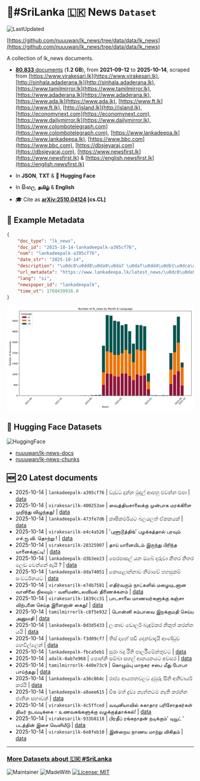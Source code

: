 # 📄#SriLanka 🇱🇰 News `Dataset`

![LastUpdated](https://img.shields.io/badge/last_updated-2025--10--14_16:45:54-green)

[https://github.com/nuuuwan/lk_news/tree/data/data/lk_news](https://github.com/nuuuwan/lk_news/tree/data/data/lk_news)

A collection of lk_news documents.

- [**80,833** documents](https://github.com/nuuuwan/lk_news/tree/data/data/lk_news) (**1.2 GB**), from **2021-09-12** to **2025-10-14**, scraped from [https://www.virakesari.lk](https://www.virakesari.lk), [http://sinhala.adaderana.lk](http://sinhala.adaderana.lk), [https://www.tamilmirror.lk](https://www.tamilmirror.lk), [https://www.adaderana.lk](https://www.adaderana.lk), [https://www.ada.lk](https://www.ada.lk), [https://www.ft.lk](https://www.ft.lk), [http://island.lk](http://island.lk), [https://economynext.com](https://economynext.com), [https://www.dailymirror.lk](https://www.dailymirror.lk), [https://www.colombotelegraph.com](https://www.colombotelegraph.com), [https://www.lankadeepa.lk](https://www.lankadeepa.lk), [https://www.bbc.com](https://www.bbc.com), [https://dbsjeyaraj.com](https://dbsjeyaraj.com), [https://www.newsfirst.lk](https://www.newsfirst.lk) & [https://english.newsfirst.lk](https://english.newsfirst.lk)

- In **JSON**, **TXT** & **🤗 Hugging Face**

- In **සිංහල**, **தமிழ்** & **English**

- 🎓 Cite as **[arXiv:2510.04124](https://arxiv.org/abs/2510.04124) [cs.CL]**

## 📝 Example Metadata

```json
{
    "doc_type": "lk_news",
    "doc_id": "2025-10-14-lankadeepalk-a395cf76",
    "num": "lankadeepalk-a395cf76",
    "date_str": "2025-10-14",
    "description": "\u0dc0\u0dd0\u0da9\u0da7 \u0daf\u0dd4\u0db1\u0dca\u0db1 \u0db8\u0dd4\u0daf\u0dbd\u0dca \u0d86\u0db4\u0dc4\u0dd4  \u0d91\u0dc0\u0db1\u0dca\u0db1 \u0d91\u0db4\u0dcf",
    "url_metadata": "https://www.lankadeepa.lk/latest_news/\u0dc0\u0da9\u0da7-\u0daf\u0db1\u0db1-\u0db8\u0daf\u0dbd-\u0d86\u0db4\u0dc4-\u0d91\u0dc0\u0db1\u0db1-\u0d91\u0db4/1-681333",
    "lang": "si",
    "newspaper_id": "lankadeepalk",
    "time_ut": 1760439916.0
}
```

![Chart](https://raw.githubusercontent.com/nuuuwan/lk_news/refs/heads/data/data/lk_news/docs_by_month_and_lang.png)

## 🤗 Hugging Face Datasets

![HuggingFace](https://img.shields.io/badge/-HuggingFace-FDEE21?style=for-the-badge&logo=HuggingFace)

- [nuuuwan/lk-news-docs](https://huggingface.co/datasets/nuuuwan/lk-news-docs)
- [nuuuwan/lk-news-chunks](https://huggingface.co/datasets/nuuuwan/lk-news-chunks)

## 🆕 20 Latest documents

- 2025-10-14 | `lankadeepalk-a395cf76` | වැඩට දුන්න මුදල් ආපහු  එවන්න එපා | [data](https://github.com/nuuuwan/lk_news/tree/data/data/lk_news/2020s/2025/2025-10-14-lankadeepalk-a395cf76)
- 2025-10-14 | `virakesarilk-400253ae` | வைத்தியசாலைக்கு முன்பாக மரக்கிளை முறிந்து விழுந்தது! | [data](https://github.com/nuuuwan/lk_news/tree/data/data/lk_news/2020s/2025/2025-10-14-virakesarilk-400253ae)
- 2025-10-14 | `lankadeepalk-473fe7d6` | කෘෂිකර්මයට බලයලත් ඒකකයක් | [data](https://github.com/nuuuwan/lk_news/tree/data/data/lk_news/2020s/2025/2025-10-14-lankadeepalk-473fe7d6)
- 2025-10-14 | `virakesarilk-e4c4a526` | 'புளூடூத்திங்' பழக்கத்தால் பரவும் எச்.ஐ.வி. தொற்று ! | [data](https://github.com/nuuuwan/lk_news/tree/data/data/lk_news/2020s/2025/2025-10-14-virakesarilk-e4c4a526)
- 2025-10-14 | `virakesarilk-28325907` | தாய் யானையிடம் இருந்து பிரிந்த யானைக்குட்டி! | [data](https://github.com/nuuuwan/lk_news/tree/data/data/lk_news/2020s/2025/2025-10-14-virakesarilk-28325907)
- 2025-10-14 | `lankadeepalk-d3b3ee23` | පෙරපාසල් යන ඔබේ දරුවා නිතර නිතර ලෙඩ වෙන්නේ ඇයි ? | [data](https://github.com/nuuuwan/lk_news/tree/data/data/lk_news/2020s/2025/2025-10-14-lankadeepalk-d3b3ee23)
- 2025-10-14 | `lankadeepalk-dda74051` | කොළොන්නාව නිමාවේ පහසුකම් සංවර්ධනයට | [data](https://github.com/nuuuwan/lk_news/tree/data/data/lk_news/2020s/2025/2025-10-14-lankadeepalk-dda74051)
- 2025-10-14 | `virakesarilk-e74b7581` | எதிர்வரும் நாட்களில் மழையுடனான வானிலை நிலவும் - வளிமண்டலவியல் திணைக்களம் | [data](https://github.com/nuuuwan/lk_news/tree/data/data/lk_news/2020s/2025/2025-10-14-virakesarilk-e74b7581)
- 2025-10-14 | `virakesarilk-1839cc31` | பாடசாலை மாணவர்களுக்கு கஞ்சா விற்பனை செய்த இளைஞன் கைது! | [data](https://github.com/nuuuwan/lk_news/tree/data/data/lk_news/2020s/2025/2025-10-14-virakesarilk-1839cc31)
- 2025-10-14 | `tamilmirrorlk-c8f5e932` | பொன்னி சம்பாவை இறக்குமதி செய்ய அனுமதி | [data](https://github.com/nuuuwan/lk_news/tree/data/data/lk_news/2020s/2025/2025-10-14-tamilmirrorlk-c8f5e932)
- 2025-10-14 | `lankadeepalk-0d3d5433` | ලංකාව ඩොලර් බැඳුම්කර නිකුත් කරන්න යයි | [data](https://github.com/nuuuwan/lk_news/tree/data/data/lk_news/2020s/2025/2025-10-14-lankadeepalk-0d3d5433)
- 2025-10-14 | `lankadeepalk-f3d09cf7` | තිස් දාහේ පඩි දෙනවාදැයි ආණ්ඩුව හෙවිල්ලෙන් | [data](https://github.com/nuuuwan/lk_news/tree/data/data/lk_news/2020s/2025/2025-10-14-lankadeepalk-f3d09cf7)
- 2025-10-14 | `lankadeepalk-fbca5eb1` | සුරා බදු රීති පාර්ලිමේන්තුවට | [data](https://github.com/nuuuwan/lk_news/tree/data/data/lk_news/2020s/2025/2025-10-14-lankadeepalk-fbca5eb1)
- 2025-10-14 | `adalk-0ab7e968` | පොන්නි සම්බා සහල් ආනයනයට අවසර | [data](https://github.com/nuuuwan/lk_news/tree/data/data/lk_news/2020s/2025/2025-10-14-adalk-0ab7e968)
- 2025-10-14 | `tamilmirrorlk-440e73c9` | கொழும்பு மாநகர சபை மீது  போபா பாய்ந்தது | [data](https://github.com/nuuuwan/lk_news/tree/data/data/lk_news/2020s/2025/2025-10-14-tamilmirrorlk-440e73c9)
- 2025-10-14 | `lankadeepalk-a36c864c` | රාජ්‍ය ආයතනවලට දුඹුරු සීනි අනිවාර්ය කරයි | [data](https://github.com/nuuuwan/lk_news/tree/data/data/lk_news/2020s/2025/2025-10-14-lankadeepalk-a36c864c)
- 2025-10-14 | `lankadeepalk-a8aee615` | විෂ මත් ද්‍රව්‍ය නැත්තටම නැති කරන්න ජාතික සභාවක් | [data](https://github.com/nuuuwan/lk_news/tree/data/data/lk_news/2020s/2025/2025-10-14-lankadeepalk-a8aee615)
- 2025-10-14 | `virakesarilk-4c5ffced` | வவுனியாவில் சுகாதார பரிசோதகர்கள் திடீர் நடவடிக்கை -  உணவகங்களுக்கு வழக்குத்தாக்கல்! | [data](https://github.com/nuuuwan/lk_news/tree/data/data/lk_news/2020s/2025/2025-10-14-virakesarilk-4c5ffced)
- 2025-10-14 | `virakesarilk-933b8118` | பிரதீப் ரங்கநாதன் நடிக்கும்' டியூட் ' படத்தின் இசை வெளியீடு | [data](https://github.com/nuuuwan/lk_news/tree/data/data/lk_news/2020s/2025/2025-10-14-virakesarilk-933b8118)
- 2025-10-14 | `virakesarilk-6e8feb10` | இன்றைய நாணய மாற்று விகிதம் | [data](https://github.com/nuuuwan/lk_news/tree/data/data/lk_news/2020s/2025/2025-10-14-virakesarilk-6e8feb10)

---

### [More Datasets about 🇱🇰 #SriLanka](https://github.com/nuuuwan/lk_datasets)

![Maintainer](https://img.shields.io/badge/maintainer-nuuuwan-red)
![MadeWith](https://img.shields.io/badge/made_with-python-blue)
[![License: MIT](https://img.shields.io/badge/License-MIT-yellow.svg)](https://opensource.org/licenses/MIT)
